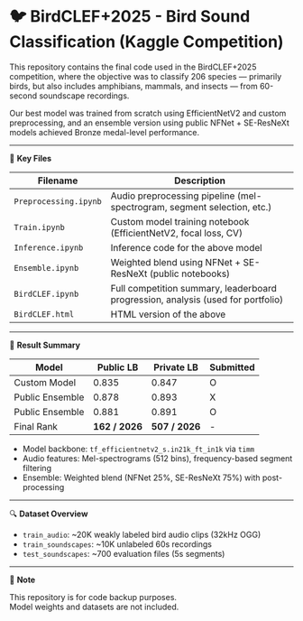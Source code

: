 # 🐦 BirdCLEF+2025 - Bird Sound Classification (Kaggle Competition)

This repository contains the final code used in the BirdCLEF+2025 competition,
where the objective was to classify 206 species — primarily birds, but also includes amphibians, mammals, and insects — from 60-second soundscape recordings.

Our best model was trained from scratch using EfficientNetV2 and custom preprocessing,
and an ensemble version using public NFNet + SE-ResNeXt models achieved Bronze medal-level performance.

---

📁 **Key Files**

| Filename | Description |
|----------|-------------|
| `Preprocessing.ipynb` | Audio preprocessing pipeline (mel-spectrogram, segment selection, etc.) |
| `Train.ipynb` | Custom model training notebook (EfficientNetV2, focal loss, CV) |
| `Inference.ipynb` | Inference code for the above model |
| `Ensemble.ipynb` | Weighted blend using NFNet + SE-ResNeXt (public notebooks) |
| `BirdCLEF.ipynb` | Full competition summary, leaderboard progression, analysis (used for portfolio) |
| `BirdCLEF.html` | HTML version of the above |

---

🧪 **Result Summary**

| Model | Public LB | Private LB | Submitted |
|-------|-----------|------------|-----------|
| Custom Model | 0.835 | 0.847 | O |
| Public Ensemble | 0.878 | 0.893 | X |
| Public Ensemble | 0.881 | 0.891 | O |
| Final Rank | **162 / 2026** | **507 / 2026** | - |

- Model backbone: `tf_efficientnetv2_s.in21k_ft_in1k` via `timm`
- Audio features: Mel-spectrograms (512 bins), frequency-based segment filtering
- Ensemble: Weighted blend (NFNet 25%, SE-ResNeXt 75%) with post-processing

---

🔍 **Dataset Overview**

- `train_audio`: ~20K weakly labeled bird audio clips (32kHz OGG)
- `train_soundscapes`: ~10K unlabeled 60s recordings
- `test_soundscapes`: ~700 evaluation files (5s segments)

---

📝 **Note**

This repository is for code backup purposes.  
Model weights and datasets are not included.
